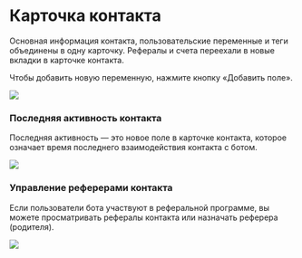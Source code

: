 # Карточка контакта

Основная информация контакта, пользовательские переменные и теги объединены в одну карточку. Рефералы и счета переехали в новые вкладки в карточке контакта.

Чтобы добавить новую переменную, нажмите кнопку «Добавить поле».

![](../../.gitbook/assets/gGF9ENxkUQQ.jpg)

### Последняя активность контакта

Последняя активность — это новое поле в карточке контакта, которое означает время последнего взаимодействия контакта с ботом.

![](../../.gitbook/assets/o0pKyG8arDA.jpg)

### Управление реферерами контакта

Если пользователи бота участвуют в реферальной программе, вы можете просматривать рефералы контакта или назначать реферера (родителя).

![](../../.gitbook/assets/2SVHHx7bjno.jpg)
